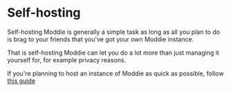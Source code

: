 # Self-hosting

Self-hosting Moddie is generally a simple task as long as all you plan to do is brag to your friends that you've got your own Moddie instance.

That is self-hosting Moddie can let you do a lot more than just managing it yourself for, for example privacy reasons.

If you're planning to host an instance of Moddie as quick as possible, follow [this guide](/docs/self-host/selfhost-public-api.html)